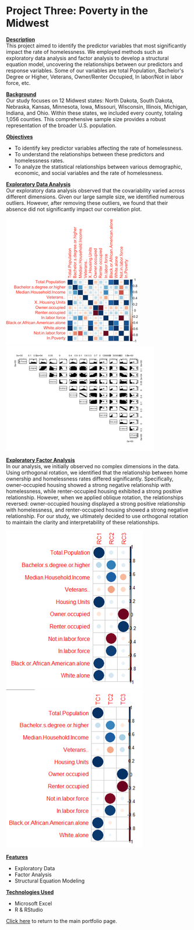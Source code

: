 # <b>Project Three: Poverty in the Midwest </b><br />

<ins><b>Description</ins></b><br />
This project aimed to identify the predictor variables that most significantly impact the rate of homelessness. We employed methods such as exploratory data analysis and factor analysis to develop a structural equation model, uncovering the relationships between our predictors and response variables. Some of our variables are total Population, Bachelor's Degree or Higher, Veterans, Owner/Renter Occupied, In labor/Not in labor force, etc. 

<ins><b>Background</ins></b><br />
Our study focuses on 12 Midwest states: North Dakota, South Dakota, Nebraska, Kansas, Minnesota, Iowa, Missouri, Wisconsin, Illinois, Michigan, Indiana, and Ohio. Within these states, we included every county, totaling 1,056 counties. This comprehensive sample size provides a robust representation of the broader U.S. population.

<ins><b>Objectives</ins></b><br />
- To identify key predictor variables affecting the rate of homelessness.
- To understand the relationships between these predictors and homelessness rates.
- To analyze the statistical relationships between various demographic, economic, and social variables and the rate of homelessness.

<ins><b>Exploratory Data Analysis</ins></b><br />
Our exploratory data analysis observed that the covariability varied across different dimensions. Given our large sample size, we identified numerous outliers. However, after removing these outliers, we found that their absence did not significantly impact our correlation plot.

![pic1](EDApic1)
![pic2](EDApic2)

<ins><b>Exploratory Factor Analysis</ins></b><br />
In our analysis, we initially observed no complex dimensions in the data. Using orthogonal rotation, we identified that the relationship between home ownership and homelessness rates differed significantly. Specifically, owner-occupied housing showed a strong negative relationship with homelessness, while renter-occupied housing exhibited a strong positive relationship. However, when we applied oblique rotation, the relationships reversed: owner-occupied housing displayed a strong positive relationship with homelessness, and renter-occupied housing showed a strong negative relationship. For our study, we ultimately decided to use orthogonal rotation to maintain the clarity and interpretability of these relationships.

![pic3](EFApic1)
![pic4](EFApic2)

<ins><b>Features</ins></b>
- Exploratory Data
- Factor Analysis 
- Structural Equation Modeling

<ins><b>Technologies Used</ins></b>

- Microsoft Excel
- R & RStudio

[Click here](https://github.com/Geremyycx/Signature-Work-Portfolio.git) to return to the main portfolio page.
